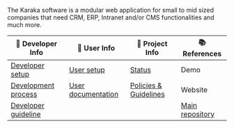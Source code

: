 The Karaka software is a modular web application for small to mid sized companies that need CRM, ERP, Intranet and/or CMS functionalities and much more.

| :orange_book: Developer Info | :green_book: User Info | :blue_book: Project Info | :books: References |
| ---------------------------- | ---------------------- | ------------------------ | -------------------- |
| [Developer setup](https://github.com/Karaka-Management/Developer-Guide/blob/develop/general/setup.md) | [User setup](https://github.com/Karaka-Management/Documentation/blob/develop/setup/install.md) | [Status](https://github.com/Karaka-Management/Docs/blob/master/Project/PROJECT.md) | Demo |
| [Development process](https://github.com/Karaka-Management/Docs/blob/master/Processes/Development.md) | [User documentation](https://github.com/Karaka-Management/Documentation) | [Policies & Guidelines](https://github.com/Karaka-Management/Docs/tree/master/Policies%20%26%20Guidelines) | Website |
| [Developer guideline](https://github.com/Karaka-Management/Developer-Guide) | | | [Main repository](https://github.com/Karaka-Management/Karaka) |
